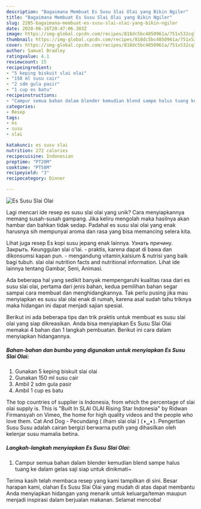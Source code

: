 ```yaml
---
description: "Bagaimana Membuat Es Susu Slai Olai yang Bikin Ngiler"
title: "Bagaimana Membuat Es Susu Slai Olai yang Bikin Ngiler"
slug: 2205-bagaimana-membuat-es-susu-slai-olai-yang-bikin-ngiler
date: 2020-06-16T20:47:06.303Z
image: https://img-global.cpcdn.com/recipes/818dc5bc4850961a/751x532cq70/es-susu-slai-olai-foto-resep-utama.jpg
thumbnail: https://img-global.cpcdn.com/recipes/818dc5bc4850961a/751x532cq70/es-susu-slai-olai-foto-resep-utama.jpg
cover: https://img-global.cpcdn.com/recipes/818dc5bc4850961a/751x532cq70/es-susu-slai-olai-foto-resep-utama.jpg
author: Samuel Bradley
ratingvalue: 4.1
reviewcount: 15
recipeingredient:
- "5 keping biskuit slai olai"
- "150 ml susu cair"
- "2 sdm gula pasir"
- "1 cup es batu"
recipeinstructions:
- "Campur semua bahan dalam blender kemudian blend sampe halus tuang ke dalam gelas saji siap untuk dinikmati~"
categories:
- Resep
tags:
- es
- susu
- slai

katakunci: es susu slai 
nutrition: 272 calories
recipecuisine: Indonesian
preptime: "PT20M"
cooktime: "PT58M"
recipeyield: "3"
recipecategory: Dinner

---
```



![Es Susu Slai Olai](https://img-global.cpcdn.com/recipes/818dc5bc4850961a/751x532cq70/es-susu-slai-olai-foto-resep-utama.jpg)

Lagi mencari ide resep es susu slai olai yang unik? Cara menyiapkannya memang susah-susah gampang. Jika keliru mengolah maka hasilnya akan hambar dan bahkan tidak sedap. Padahal es susu slai olai yang enak harusnya sih mempunyai aroma dan rasa yang bisa memancing selera kita.

Lihat juga resep Es kopi susu jepang enak lainnya. Узнать причину. Закрыть. Keunggulan slai o&#39;lai. - praktis, karena dapat di bawa dan dikonsumsi kapan pun. - mengandung vitamin,kalsium &amp; nutrisi yang baik bagi tubuh. slai olai nutrition facts and nutritional information. Lihat ide lainnya tentang Gambar, Seni, Animasi.

Ada beberapa hal yang sedikit banyak mempengaruhi kualitas rasa dari es susu slai olai, pertama dari jenis bahan, kedua pemilihan bahan segar sampai cara membuat dan menghidangkannya. Tak perlu pusing jika mau menyiapkan es susu slai olai enak di rumah, karena asal sudah tahu triknya maka hidangan ini dapat menjadi sajian spesial.


Berikut ini ada beberapa tips dan trik praktis untuk membuat es susu slai olai yang siap dikreasikan. Anda bisa menyiapkan Es Susu Slai Olai memakai 4 bahan dan 1 langkah pembuatan. Berikut ini cara dalam menyiapkan hidangannya.

<!--inarticleads1-->

##### Bahan-bahan dan bumbu yang digunakan untuk menyiapkan Es Susu Slai Olai:

1. Gunakan 5 keping biskuit slai olai
1. Gunakan 150 ml susu cair
1. Ambil 2 sdm gula pasir
1. Ambil 1 cup es batu


The top countries of supplier is Indonesia, from which the percentage of slai olai supply is. This is &#34;Built In SLAI OLAI Rising Star Indonesia&#34; by Ridwan Firmansyah on Vimeo, the home for high quality videos and the people who love them. Cat And Dog - Pecundang ( ilham slai olai ) (◑‿◐). Pengertian Susu Susu adalah cairan bergizi berwarna putih yang dihasilkan oleh kelenjar susu mamalia betina. 

<!--inarticleads2-->

##### Langkah-langkah menyiapkan Es Susu Slai Olai:

1. Campur semua bahan dalam blender kemudian blend sampe halus tuang ke dalam gelas saji siap untuk dinikmati~




Terima kasih telah membaca resep yang kami tampilkan di sini. Besar harapan kami, olahan Es Susu Slai Olai yang mudah di atas dapat membantu Anda menyiapkan hidangan yang menarik untuk keluarga/teman maupun menjadi inspirasi dalam berjualan makanan. Selamat mencoba!
